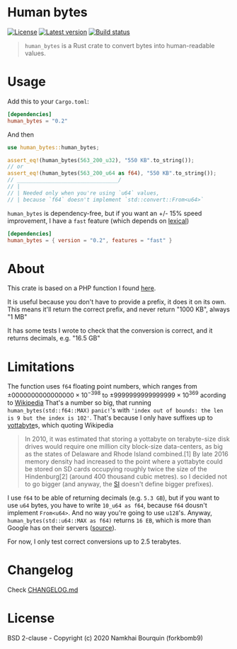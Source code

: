 # Human bytes
[![License](https://img.shields.io/crates/l/human_bytes?style=flat-square)](https://gitlab.com/forkbomb9/human_bytes-rs/-/blob/master/LICENSE)
[![Latest version](https://img.shields.io/crates/v/human_bytes?style=flat-square)](https://crates.io/crates/human_bytes)
[![Build status](https://img.shields.io/gitlab/pipeline/forkbomb9/human_bytes-rs?style=flat-square)]()

> `human_bytes` is a Rust crate to convert bytes into human-readable values.

# Usage

Add this to your `Cargo.toml`:

```toml
[dependencies]
human_bytes = "0.2"
```

And then
```rust
use human_bytes::human_bytes;

assert_eq!(human_bytes(563_200_u32), "550 KB".to_string());
// or
assert_eq!(human_bytes(563_200_u64 as f64), "550 KB".to_string());
// ________________________________/
// |
// | Needed only when you're using `u64` values,
// | because `f64` doesn't implement `std::convert::From<u64>`
```

`human_bytes` is dependency-free, but if you want an +/- 15% speed improvement, I have a `fast` feature (which depends on [lexical](https://github.com/Alexhuszagh/rust-lexical))
```toml
[dependencies]
human_bytes = { version = "0.2", features = "fast" }
```

# About
This crate is based on a PHP function I found [here](https://math.stackexchange.com/questions/247444/explain-convertion-algorithm-from-bytes-to-kb-mb-gb).

It is useful because you don't have to provide a prefix, it does it on its own.
This means it'll return the correct prefix, and never return "1000 KB", always "1 MB"

It has some tests I wrote to check that the conversion is correct, and it returns decimals, e.g. "16.5 GB"

# Limitations
The function uses `f64` floating point numbers,
which ranges from $`±0000000000000000×10^{−398}`$ to $`±9999999999999999×10^{369}`$ acording to [Wikipedia](https://en.wikipedia.org/wiki/Decimal64_floating-point_format)
That's a number so big, that running `human_bytes(std::f64::MAX)` `panic!`'s with `'index out of bounds: the len is 9 but the index is 102'`.
That's because I only have suffixes up to [yottabyte](https://en.wikipedia.org/wiki/Yottabyte)s, which quoting Wikipedia

> In 2010, it was estimated that storing a yottabyte on terabyte-size disk drives would require one million city block-size data-centers, as big as the states of Delaware and Rhode Island combined.[1] By late 2016 memory density had increased to the point where a yottabyte could be stored on SD cards occupying roughly twice the size of the Hindenburg[2] (around 400 thousand cubic metres).
so I decided not to go bigger (and anyway, the [SI](https://en.wikipedia.org/wiki/International_System_of_Units) doesn't define bigger prefixes).

I use `f64` to be able of returning decimals (e.g. `5.3 GB`), but if you want to use `u64` bytes, you have to write `10_u64 as f64`, because `f64` dousn't implement `From<u64>`.
And no way you're going to use `u128`'s. Anyway, `human_bytes(std::u64::MAX as f64)` returns `16 EB`, which is more than Google has on their servers ([source](https://en.wikipedia.org/wiki/Exabyte#Google)).

For now, I only test correct conversions up to 2.5 terabytes.

# Changelog
Check [CHANGELOG.md](./CHANGELOG.md)

# License
BSD 2-clause - Copyright (c) 2020 Namkhai Bourquin (forkbomb9)
